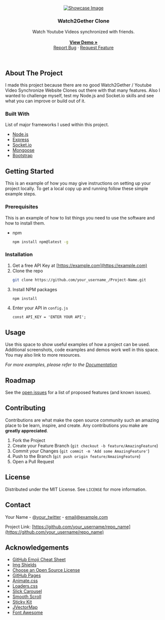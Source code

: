 <!-- PROJECT LOGO -->
<br />
<p align="center">
  <a href="https://github.com/saibot-tsch/watch2gether-clone">
    <img src="https://s20.directupload.net/images/210824/upb4hkjt.png" alt="Showcase Image">
  </a>
  
  <h3 align="center">Watch2Gether Clone</h3>

  <p align="center">
    Watch Youtube Videos synchronized with friends.
    <br />
    <br />
    <a href="https://watch2gether-clone.herokuapp.com"><strong>View Demo »</strong></a>
    <br />
    <a href="https://github.com/saibot-tsch/watch2gether-clone/issues">Report Bug</a>
    ·
    <a href="https://github.com/saibot-tsch/watch2gether-clone/issues">Request Feature</a>
  </p>
</p>

<br>

<!-- ABOUT THE PROJECT -->
## About The Project
I made this project because there are no good Watch2Gether / Youtube Video Synchronize Website Clones out there with that many features. Also I wanted to challenge  myself, test my Node.js and Socket.io skills and see what you can improve or build out of it.


### Built With
List of major frameworks I used within this project.
* [Node.js](https://nodejs.org)
* [Express](https://expressjs.com)
* [Socket.io](https://socket.io)
* [Mongoose](https://mongoosejs.com/)
* [Bootstrap](https://getbootstrap.com)


<!-- GETTING STARTED -->
## Getting Started

This is an example of how you may give instructions on setting up your project locally.
To get a local copy up and running follow these simple example steps.

### Prerequisites

This is an example of how to list things you need to use the software and how to install them.
* npm
  ```sh
  npm install npm@latest -g
  ```

### Installation

1. Get a free API Key at [https://example.com](https://example.com)
2. Clone the repo
   ```sh
   git clone https://github.com/your_username_/Project-Name.git
   ```
3. Install NPM packages
   ```sh
   npm install
   ```
4. Enter your API in `config.js`
   ```JS
   const API_KEY = 'ENTER YOUR API';
   ```



<!-- USAGE EXAMPLES -->
## Usage

Use this space to show useful examples of how a project can be used. Additional screenshots, code examples and demos work well in this space. You may also link to more resources.

_For more examples, please refer to the [Documentation](https://example.com)_



<!-- ROADMAP -->
## Roadmap

See the [open issues](https://github.com/othneildrew/Best-README-Template/issues) for a list of proposed features (and known issues).



<!-- CONTRIBUTING -->
## Contributing

Contributions are what make the open source community such an amazing place to be learn, inspire, and create. Any contributions you make are **greatly appreciated**.

1. Fork the Project
2. Create your Feature Branch (`git checkout -b feature/AmazingFeature`)
3. Commit your Changes (`git commit -m 'Add some AmazingFeature'`)
4. Push to the Branch (`git push origin feature/AmazingFeature`)
5. Open a Pull Request



<!-- LICENSE -->
## License

Distributed under the MIT License. See `LICENSE` for more information.



<!-- CONTACT -->
## Contact

Your Name - [@your_twitter](https://twitter.com/your_username) - email@example.com

Project Link: [https://github.com/your_username/repo_name](https://github.com/your_username/repo_name)



<!-- ACKNOWLEDGEMENTS -->
## Acknowledgements
* [GitHub Emoji Cheat Sheet](https://www.webpagefx.com/tools/emoji-cheat-sheet)
* [Img Shields](https://shields.io)
* [Choose an Open Source License](https://choosealicense.com)
* [GitHub Pages](https://pages.github.com)
* [Animate.css](https://daneden.github.io/animate.css)
* [Loaders.css](https://connoratherton.com/loaders)
* [Slick Carousel](https://kenwheeler.github.io/slick)
* [Smooth Scroll](https://github.com/cferdinandi/smooth-scroll)
* [Sticky Kit](http://leafo.net/sticky-kit)
* [JVectorMap](http://jvectormap.com)
* [Font Awesome](https://fontawesome.com)
